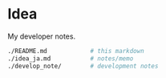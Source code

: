 # Idea

My developer notes.


```bash
./README.md            # this markdown
./idea_ja.md           # notes/memo
./develop_note/        # development notes
```
